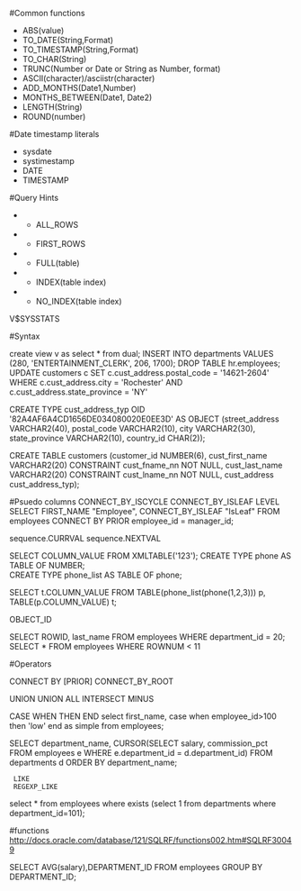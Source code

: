 #Common functions

  * ABS(value)
  * TO_DATE(String,Format)
  * TO_TIMESTAMP(String,Format)
  * TO_CHAR(String)
  * TRUNC(Number or Date or String as Number, format)
  * ASCII(character)/asciistr(character)
  * ADD_MONTHS(Date1,Number)
  * MONTHS_BETWEEN(Date1, Date2)
  * LENGTH(String)
  * ROUND(number)

#Date timestamp literals
  * sysdate
  * systimestamp
  * DATE <date>
  * TIMESTAMP <date with timestamp>

#Query Hints
  * + ALL_ROWS
  * + FIRST_ROWS
  * + FULL(table)
  * + INDEX(table index)
  * + NO_INDEX(table index)

V$SYSSTATS

#Syntax

  create view v as select * from dual;
  INSERT INTO departments   VALUES (280, 'ENTERTAINMENT_CLERK', 206, 1700);
  DROP TABLE hr.employees;
  UPDATE customers c SET c.cust_address.postal_code = '14621-2604' WHERE c.cust_address.city = 'Rochester' AND c.cust_address.state_province = 'NY'

  CREATE TYPE cust_address_typ
    OID '82A4AF6A4CD1656DE034080020E0EE3D'
    AS OBJECT
      (street_address    VARCHAR2(40),
       postal_code       VARCHAR2(10),
       city              VARCHAR2(30),
       state_province    VARCHAR2(10),
       country_id        CHAR(2));

  CREATE TABLE customers
    (customer_id        NUMBER(6),
     cust_first_name    VARCHAR2(20) CONSTRAINT cust_fname_nn NOT NULL,
     cust_last_name     VARCHAR2(20) CONSTRAINT cust_lname_nn NOT NULL,
     cust_address       cust_address_typ);

#Psuedo columns
  CONNECT_BY_ISCYCLE
  CONNECT_BY_ISLEAF
  LEVEL
  SELECT FIRST_NAME "Employee", CONNECT_BY_ISLEAF "IsLeaf"   FROM employees CONNECT BY PRIOR employee_id = manager_id;

  sequence.CURRVAL
  sequence.NEXTVAL

  SELECT COLUMN_VALUE FROM XMLTABLE('<a>123</a>');
  CREATE TYPE phone AS TABLE OF NUMBER;   
  CREATE TYPE phone_list AS TABLE OF phone;

  SELECT t.COLUMN_VALUE   FROM TABLE(phone_list(phone(1,2,3))) p, TABLE(p.COLUMN_VALUE) t;

  OBJECT_ID

  SELECT ROWID, last_name   FROM employees   WHERE department_id = 20;
  SELECT *   FROM employees   WHERE ROWNUM < 11

#Operators

  CONNECT BY [PRIOR]
  CONNECT_BY_ROOT  

  UNION
  UNION ALL
  INTERSECT
  MINUS

  CASE WHEN THEN END
  select first_name,
  case when employee_id>100  then
  'low'
  end as simple
  from employees;

  SELECT department_name, CURSOR(SELECT salary, commission_pct
     FROM employees e
     WHERE e.department_id = d.department_id)
     FROM departments d
     ORDER BY department_name;

     LIKE
     REGEXP_LIKE

  select * from employees where exists (select 1 from departments where department_id=101);

#functions
  http://docs.oracle.com/database/121/SQLRF/functions002.htm#SQLRF30049

  SELECT AVG(salary),DEPARTMENT_ID
  FROM employees
  GROUP BY DEPARTMENT_ID;
